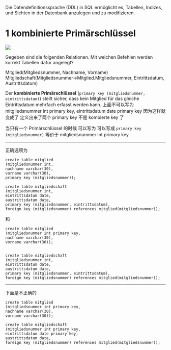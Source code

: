 
Die Datendefinitionssprache (DDL) in SQL ermöglicht es, Tabellen, Indizes, und Sichten in der Datenbank anzulegen und zu modifizieren.


# 1 **kombinierte Primärschlüssel**



![](image/Pasted%20image%2020250121200150.png)

Gegeben sind die folgenden Relationen. Mit welchen Befehlen werden korrekt Tabellen dafür angelegt?   



Mitglied(Mitgliedsnummer, Nachname, Vorname)  
Mitgliedschaft(Mitgliedsnummer->Mitglied.Mitgliedsnummer, Eintrittsdatum, Austrittsdatum)


Der **kombinierte Primärschlüssel** (`primary key (mitgliedsnummer, eintrittsdatum)`) stellt sicher, dass kein Mitglied für das gleiche Eintrittsdatum mehrfach erfasst werden kann.
上面不可以写为mitgliedsnummer int primary key, eintrittsdatum date primary key  因为这样就变成了 定义出来了两个 primary key 不是 kombierte key 了 

当只有一个 Primärschlüssel 的时候 可以写为
可以写成 `primary key (mitgliedsnummer)` 等价于 mitgliedsnummer int primary key


----



正确选项为 


```
create table mitglied  
(mitgliedsnummer int,  
nachname varchar(30),  
vorname varchar(30),
primary key (mitgliedsnummer));

create table mitgliedschaft
(mitgliedsnummer int,  
eintrittsdatum date,  
austrittsdatum date,  
primary key (mitgliedsnummer, eintrittsdatum),  
foreign key (mitgliedsnummer) references mitglied(mitgliedsnummer));
```

和 


```
create table mitglied  
(mitgliedsnummer int primary key,  
nachname varchar(30),  
vorname varchar(30));


create table mitgliedschaft
(mitgliedsnummer int,  
eintrittsdatum date,  
austrittsdatum date,  
primary key (mitgliedsnummer, eintrittsdatum),  
foreign key (mitgliedsnummer) references mitglied(mitgliedsnummer));
```


---
下面是不正确的 

```
create table mitglied
(mitgliedsnummer int primary key,
nachname varchar(30),
vorname varchar(30));

create table mitgliedschaft
(mitgliedsnummer int primary key,
eintrittsdatum date primary key,
austrittsdatum date,
foreign key (mitgliedsnummer) references mitglied(mitgliedsnummer));

```




